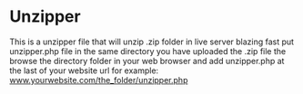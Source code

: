 # Unzipper
This is a unzipper file that will unzip .zip folder in live server blazing fast
put unzipper.php file in the same directory you have uploaded the .zip file
the browse the directory folder in your web browser and add unzipper.php at the last of your website url
for example: www.yourwebsite.com/the_folder/unzipper.php
